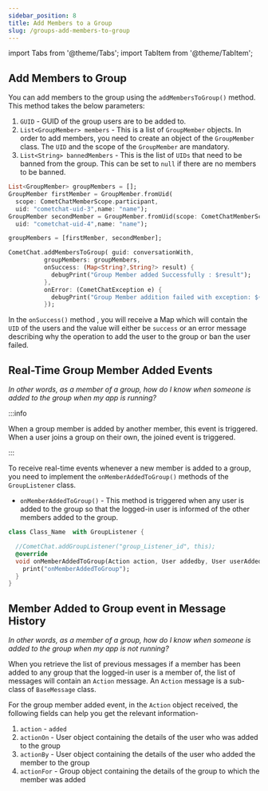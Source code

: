 ```yaml
---
sidebar_position: 8
title: Add Members to a Group
slug: /groups-add-members-to-group
---
```


import Tabs from '@theme/Tabs';
import TabItem from '@theme/TabItem';


## Add Members to Group

You can add members to the group using the `addMembersToGroup()` method. This method takes the below parameters:

1. `GUID`  - GUID of the group users are to be added to.
2. `List<GroupMember> members` - This is a list of `GroupMember` objects. In order to add members, you need to create an object of the `GroupMember` class. The `UID` and the scope of the `GroupMember` are mandatory.
3. `List<String> bannedMembers` - This is the list of `UIDs` that need to be banned from the group. This can be set to `null` if there are no members to be banned.

<Tabs>
<TabItem value="1" label="Dart">

```Dart
List<GroupMember> groupMembers = [];
GroupMember firstMember = GroupMember.fromUid(
  scope: CometChatMemberScope.participant,
  uid: "cometchat-uid-3",name: "name");
GroupMember secondMember = GroupMember.fromUid(scope: CometChatMemberScope.admin,
  uid: "cometchat-uid-4",name: "name");

groupMembers = [firstMember, secondMember];

CometChat.addMembersToGroup( guid: conversationWith,
          groupMembers: groupMembers,
          onSuccess: (Map<String?,String?> result) {
            debugPrint("Group Member added Successfully : $result");
          },
          onError: (CometChatException e) {
            debugPrint("Group Member addition failed with exception: ${e.message}");
          });
```

</TabItem>
</Tabs>



In the `onSuccess()` method , you will receive a Map which will contain the `UID` of the users and the value will either be `success` or an error message describing why the operation to add the user to the group or ban the user failed.

## Real-Time Group Member Added Events

_In other words, as a member of a group, how do I know when someone is added to the group when my app is running?_

:::info

When a group member is added by another member, this event is triggered. When a user joins a group on their own, the joined event is triggered.

:::

To receive real-time events whenever a new member is added to a group, you need to implement the  `onMemberAddedToGroup()` methods of the `GroupListener` class.

- `onMemberAddedToGroup()` - This method is triggered when any user is added to the group so that the logged-in user is informed of the other members added to the group.

<Tabs>
<TabItem value="1" label="Dart">

```Dart
class Class_Name  with GroupListener {

  //CometChat.addGroupListener("group_Listener_id", this);
  @override
  void onMemberAddedToGroup(Action action, User addedby, User userAdded, Group addedTo) {
    print("onMemberAddedToGroup");
  }
}
```

</TabItem>
</Tabs>



## Member Added to Group event in Message History

_In other words, as a member of a group, how do I know when someone is added to the group when my app is not running?_

When you retrieve the list of previous messages if a member has been added to any group that the logged-in user is a member of, the list of messages will contain an `Action` message. An `Action` message is a sub-class of `BaseMessage` class.

For the group member added event, in the `Action` object received, the following fields can help you get the relevant information-

1. `action` - `added`
2. `actionOn` - User object containing the details of the user who was added to the group
3. `actionBy` - User object containing the details of the user who added the member to the group
4. `actionFor` - Group object containing the details of the group to which the member was added